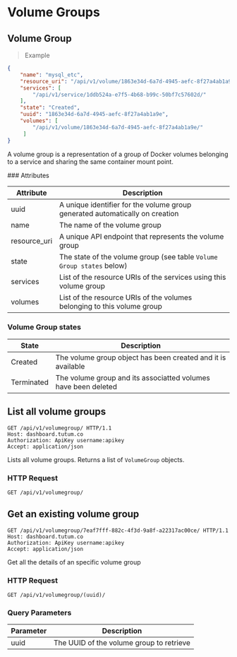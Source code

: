# Volume Groups

## Volume Group

> Example

```json
{
    "name": "mysql_etc",
    "resource_uri": "/api/v1/volume/1863e34d-6a7d-4945-aefc-8f27a4ab1a9e/",
    "services": [
        "/api/v1/service/1ddb524a-e7f5-4b68-b99c-50bf7c57602d/"
    ],
    "state": "Created",
    "uuid": "1863e34d-6a7d-4945-aefc-8f27a4ab1a9e",
    "volumes": [
        "/api/v1/volume/1863e34d-6a7d-4945-aefc-8f27a4ab1a9e/"
     ]
}
```


A volume group is a representation of a group of Docker volumes belonging to a service and sharing the same container mount point.

### Attributes

Attribute | Description
--------- | -----------
uuid | A unique identifier for the volume group generated automatically on creation
name | The name of the volume group
resource_uri | A unique API endpoint that represents the volume group
state | The state of the volume group (see table `Volume Group states` below)
services | List of the resource URIs of the services using this volume group
volumes | List of the resource URIs of the volumes belonging to this volume group


### Volume Group states

State | Description
----- | -----------
Created | The volume group object has been created and it is available
Terminated | The volume group and its associatted volumes have been deleted


## List all volume groups

```http
GET /api/v1/volumegroup/ HTTP/1.1
Host: dashboard.tutum.co
Authorization: ApiKey username:apikey
Accept: application/json
```

Lists all volume groups. Returns a list of `VolumeGroup` objects.

### HTTP Request

`GET /api/v1/volumegroup/`


## Get an existing volume group

```http
GET /api/v1/volumegroup/7eaf7fff-882c-4f3d-9a8f-a22317ac00ce/ HTTP/1.1
Host: dashboard.tutum.co
Authorization: ApiKey username:apikey
Accept: application/json
```

Get all the details of an specific volume group

### HTTP Request

`GET /api/v1/volumegroup/(uuid)/`

### Query Parameters

Parameter | Description
--------- | ----------- 
uuid | The UUID of the volume group to retrieve
